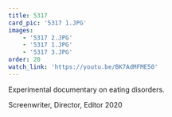 ```yaml
---
title: 5317
card_pic: '5317 1.JPG'
images:
    - '5317 2.JPG'
    - '5317 1.JPG'
    - '5317 3.JPG'
order: 20
watch_link: 'https://youtu.be/BK7AdMFME50'
---
```


Experimental documentary on eating disorders.

Screenwriter, Director, Editor 2020

